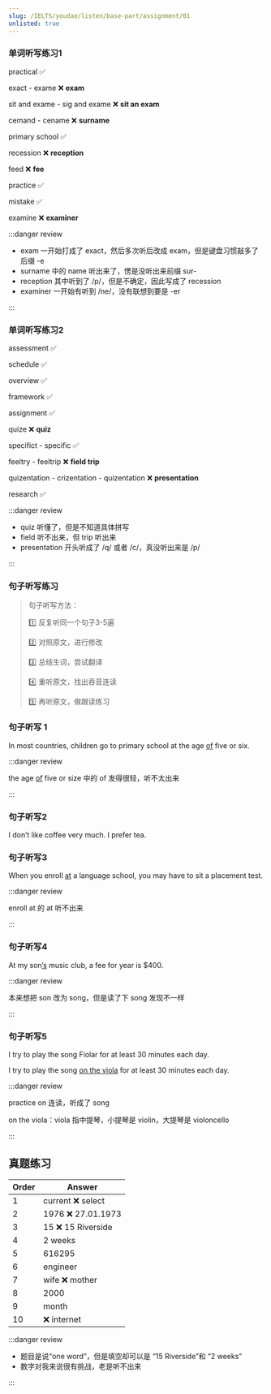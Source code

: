 ```yaml
---
slug: /IELTS/youdao/listen/base-part/assignment/01
unlisted: true
---
```


### 单词听写练习1

practical ✅

exact - exame ❌  **exam**

sit and exame - sig and exame ❌ **sit an exam**

cemand - cename ❌ **surname**

primary school ✅

recession ❌ **reception**

feed ❌ **fee**

practice ✅

mistake ✅

examine ❌ **examiner**

:::danger review

* exam 一开始打成了 exact，然后多次听后改成 exam，但是键盘习惯敲多了后缀 -e
* surname 中的 name 听出来了，愣是没听出来前缀 sur-
* reception 其中听到了 /p/，但是不确定，因此写成了 recession
* examiner 一开始有听到 /ne/，没有联想到要是 -er

:::



### 单词听写练习2

assessment ✅

schedule ✅

overview ✅

framework ✅

assignment ✅

quize ❌ **quiz**

specifict - specific ✅

feeltry - feeltrip  ❌  **field trip**

quizentation - crizentation - quizentation ❌ **presentation**

research ✅



:::danger review

- quiz 听懂了，但是不知道具体拼写
- field 听不出来，但 trip 听出来
- presentation 开头听成了 /q/ 或者 /c/，真没听出来是 /p/

:::



### 句子听写练习

>  句子听写方法：
>
> 1️⃣ 反复听同一个句子3-5遍
>
> 2️⃣ 对照原文，进行修改
>
> 3️⃣ 总结生词，尝试翻译
>
> 4️⃣ 重听原文，找出吞音连读
>
> 5️⃣ 再听原文，做跟读练习



### 句子听写 1


In most countries, children go to primary school at the age <u>of</u> five or six.

:::danger review

the age <u>of</u> five or size 中的 of 发得很轻，听不太出来

:::

### 句子听写2

I don’t like coffee very much. I prefer tea.

### 句子听写3

When you enroll <u>at</u> a language school, you may have to sit a placement test.

:::danger review

enroll at 的 at 听不出来

:::

### 句子听写4

At my son<u>’s</u> music club, a fee for year is $400.

:::danger review

本来想把 son 改为 song，但是读了下 song 发现不一样

:::

### 句子听写5

I try to play the song Fiolar for at least 30 minutes each day.

I try to play the song <u>on the viola</u> for at least 30 minutes each day.

:::danger review

practice on 连读，听成了 song

on the viola：viola 指中提琴，小提琴是 violin，大提琴是 violoncello

:::

## 真题练习


| Order | Answer            |
| ----- | ----------------- |
| 1     | current ❌ select  |
| 2     | 1976 ❌ 27.01.1973 |
| 3     | 15 ❌ 15 Riverside |
| 4     | 2 weeks           |
| 5     | 616295            |
| 6     | engineer          |
| 7     | wife ❌ mother     |
| 8     | 2000              |
| 9     | month             |
| 10    | ❌ internet        |



:::danger review

- 题目是说“one word”，但是填空却可以是 “15 Riverside”和 “2 weeks”
- 数字对我来说很有挑战，老是听不出来

:::









